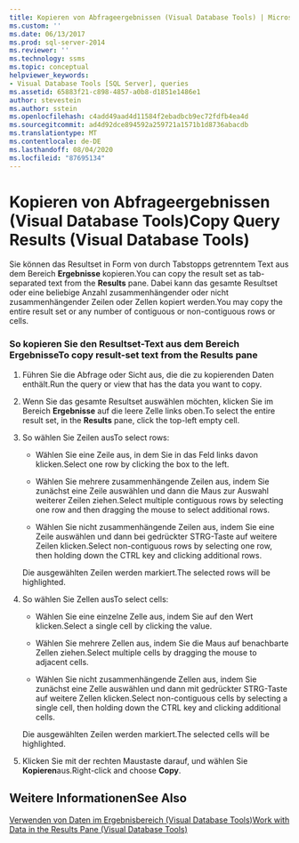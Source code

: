 ```yaml
---
title: Kopieren von Abfrageergebnissen (Visual Database Tools) | Microsoft-Dokumentation
ms.custom: ''
ms.date: 06/13/2017
ms.prod: sql-server-2014
ms.reviewer: ''
ms.technology: ssms
ms.topic: conceptual
helpviewer_keywords:
- Visual Database Tools [SQL Server], queries
ms.assetid: 65883f21-c898-4857-a0b8-d1851e1486e1
author: stevestein
ms.author: sstein
ms.openlocfilehash: c4add49aad4d11584f2ebadbcb9ec72fdfb4ea4d
ms.sourcegitcommit: ad4d92dce894592a259721a1571b1d8736abacdb
ms.translationtype: MT
ms.contentlocale: de-DE
ms.lasthandoff: 08/04/2020
ms.locfileid: "87695134"
---
```

# <a name="copy-query-results-visual-database-tools"></a><span data-ttu-id="bbda4-102">Kopieren von Abfrageergebnissen (Visual Database Tools)</span><span class="sxs-lookup"><span data-stu-id="bbda4-102">Copy Query Results (Visual Database Tools)</span></span>
  <span data-ttu-id="bbda4-103">Sie können das Resultset in Form von durch Tabstopps getrenntem Text aus dem Bereich **Ergebnisse** kopieren.</span><span class="sxs-lookup"><span data-stu-id="bbda4-103">You can copy the result set as tab-separated text from the **Results** pane.</span></span> <span data-ttu-id="bbda4-104">Dabei kann das gesamte Resultset oder eine beliebige Anzahl zusammenhängender oder nicht zusammenhängender Zeilen oder Zellen kopiert werden.</span><span class="sxs-lookup"><span data-stu-id="bbda4-104">You may copy the entire result set or any number of contiguous or non-contiguous rows or cells.</span></span>  
  
### <a name="to-copy-result-set-text-from-the-results-pane"></a><span data-ttu-id="bbda4-105">So kopieren Sie den Resultset-Text aus dem Bereich Ergebnisse</span><span class="sxs-lookup"><span data-stu-id="bbda4-105">To copy result-set text from the Results pane</span></span>  
  
1.  <span data-ttu-id="bbda4-106">Führen Sie die Abfrage oder Sicht aus, die die zu kopierenden Daten enthält.</span><span class="sxs-lookup"><span data-stu-id="bbda4-106">Run the query or view that has the data you want to copy.</span></span>  
  
2.  <span data-ttu-id="bbda4-107">Wenn Sie das gesamte Resultset auswählen möchten, klicken Sie im Bereich **Ergebnisse** auf die leere Zelle links oben.</span><span class="sxs-lookup"><span data-stu-id="bbda4-107">To select the entire result set, in the **Results** pane, click the top-left empty cell.</span></span>  
  
3.  <span data-ttu-id="bbda4-108">So wählen Sie Zeilen aus</span><span class="sxs-lookup"><span data-stu-id="bbda4-108">To select rows:</span></span>  
  
    -   <span data-ttu-id="bbda4-109">Wählen Sie eine Zeile aus, in dem Sie in das Feld links davon klicken.</span><span class="sxs-lookup"><span data-stu-id="bbda4-109">Select one row by clicking the box to the left.</span></span>  
  
    -   <span data-ttu-id="bbda4-110">Wählen Sie mehrere zusammenhängende Zeilen aus, indem Sie zunächst eine Zeile auswählen und dann die Maus zur Auswahl weiterer Zeilen ziehen.</span><span class="sxs-lookup"><span data-stu-id="bbda4-110">Select multiple contiguous rows by selecting one row and then dragging the mouse to select additional rows.</span></span>  
  
    -   <span data-ttu-id="bbda4-111">Wählen Sie nicht zusammenhängende Zeilen aus, indem Sie eine Zeile auswählen und dann bei gedrückter STRG-Taste auf weitere Zeilen klicken.</span><span class="sxs-lookup"><span data-stu-id="bbda4-111">Select non-contiguous rows by selecting one row, then holding down the CTRL key and clicking additional rows.</span></span>  
  
     <span data-ttu-id="bbda4-112">Die ausgewählten Zeilen werden markiert.</span><span class="sxs-lookup"><span data-stu-id="bbda4-112">The selected rows will be highlighted.</span></span>  
  
4.  <span data-ttu-id="bbda4-113">So wählen Sie Zellen aus</span><span class="sxs-lookup"><span data-stu-id="bbda4-113">To select cells:</span></span>  
  
    -   <span data-ttu-id="bbda4-114">Wählen Sie eine einzelne Zelle aus, indem Sie auf den Wert klicken.</span><span class="sxs-lookup"><span data-stu-id="bbda4-114">Select a single cell by clicking the value.</span></span>  
  
    -   <span data-ttu-id="bbda4-115">Wählen Sie mehrere Zellen aus, indem Sie die Maus auf benachbarte Zellen ziehen.</span><span class="sxs-lookup"><span data-stu-id="bbda4-115">Select multiple cells by dragging the mouse to adjacent cells.</span></span>  
  
    -   <span data-ttu-id="bbda4-116">Wählen Sie nicht zusammenhängende Zellen aus, indem Sie zunächst eine Zelle auswählen und dann mit gedrückter STRG-Taste auf weitere Zellen klicken.</span><span class="sxs-lookup"><span data-stu-id="bbda4-116">Select non-contiguous cells by selecting a single cell, then holding down the CTRL key and clicking additional cells.</span></span>  
  
     <span data-ttu-id="bbda4-117">Die ausgewählten Zeilen werden markiert.</span><span class="sxs-lookup"><span data-stu-id="bbda4-117">The selected cells will be highlighted.</span></span>  
  
5.  <span data-ttu-id="bbda4-118">Klicken Sie mit der rechten Maustaste darauf, und wählen Sie **Kopieren**aus.</span><span class="sxs-lookup"><span data-stu-id="bbda4-118">Right-click and choose **Copy**.</span></span>  
  
## <a name="see-also"></a><span data-ttu-id="bbda4-119">Weitere Informationen</span><span class="sxs-lookup"><span data-stu-id="bbda4-119">See Also</span></span>  
 [<span data-ttu-id="bbda4-120">Verwenden von Daten im Ergebnisbereich &#40;Visual Database Tools&#41;</span><span class="sxs-lookup"><span data-stu-id="bbda4-120">Work with Data in the Results Pane &#40;Visual Database Tools&#41;</span></span>](visual-database-tools.md)  
  
  
